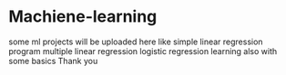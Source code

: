 # Machiene-learning
some ml projects will be uploaded here
like simple linear regression program
multiple linear regression 
logistic regression learning 
also with some basics
Thank you
